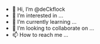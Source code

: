- 👋 Hi, I’m @deCkflock
- 👀 I’m interested in ...
- 🌱 I’m currently learning ...
- 💞️ I’m looking to collaborate on ...
- 📫 How to reach me ...

<!---
deCkflock/deCkflock is a ✨ special ✨ repository because its `README.md` (this file) appears on your GitHub profile.
You can click the Preview link to take a look at your changes.
--->
